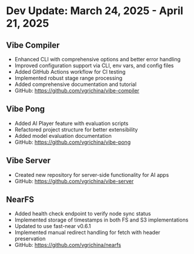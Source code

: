 # Dev Update: March 24, 2025 - April 21, 2025

## Vibe Compiler
- Enhanced CLI with comprehensive options and better error handling
- Improved configuration support via CLI, env vars, and config files
- Added GitHub Actions workflow for CI testing
- Implemented robust stage range processing
- Added comprehensive documentation and tutorial
- GitHub: https://github.com/vgrichina/vibe-compiler

## Vibe Pong
- Added AI Player feature with evaluation scripts
- Refactored project structure for better extensibility
- Added model evaluation documentation
- GitHub: https://github.com/vgrichina/vibe-pong

## Vibe Server
- Created new repository for server-side functionality for AI apps
- GitHub: https://github.com/vgrichina/vibe-server

## NearFS
- Added health check endpoint to verify node sync status
- Implemented storage of timestamps in both FS and S3 implementations
- Updated to use fast-near v0.6.1
- Implemented manual redirect handling for fetch with header preservation
- GitHub: https://github.com/vgrichina/nearfs